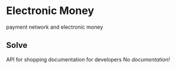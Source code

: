 # Electronic Money
payment network and electronic money

## Solve

API for shopping
documentation for developers
No *documentation!* 


